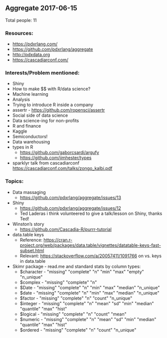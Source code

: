 ## Aggregate 2017-06-15

Total people: 11

### Resources:

* https://pdxrlang.com/
* https://github.com/pdxrlang/aggregate
* http://pdxdata.org
* https://cascadiarconf.com/

### Interests/Problem mentioned:

* Shiny
* How to make $$ with R/data science?
* Machine learning
* Analysis
* Trying to introduce R inside a company
* assertr - https://github.com/ropensci/assertr
* Social side of data science
* Data science-ing for non-profits
* R and finance
* Kaggle
* Semiconductors!
* Data warehousing
* types in R
	* https://github.com/gaborcsardi/argufy
	* https://github.com/jimhester/types
* sparklyr talk from cascadiarconf https://cascadiarconf.com/talks/zongo_kalbi.pdf

### Topics:

* Data massaging
	* https://github.com/pdxrlang/aggregate/issues/13
* Shiny
	* https://github.com/pdxrlang/aggregate/issues/12
    * Ted Laderas i think volunteered to give a talk/lesson on Shiny, thanks Ted!
* Winston’s story
    * https://github.com/Cascadia-R/purrr-tutorial
* data.table keys
    * Reference: https://cran.r-project.org/web/packages/data.table/vignettes/datatable-keys-fast-subset.html
    * Relevant: https://stackoverflow.com/a/20057411/1091766 on vs. keys in data.table
* Skimr package - read.me and standard stats by column types:
    * $character - "missing" "complete" "n" "min" "max" "empty" "n_unique"
    * $complex - "missing" "complete" "n"
    * $Date - "missing" "complete" "n" "min" "max" "median" "n_unique"
    * $date - "missing" "complete" "n" "min" "max" "median" "n_unique"
    * $factor - "missing" "complete" "n" "count" "n_unique"
    * $integer - "missing" "complete" "n" "mean" "sd" "min" "median" "quantile" "max" "hist"
    * $logical - "missing" "complete" "n" "count" "mean"
    * $numeric - "missing" "complete" "n" "mean" "sd" "min" "median" "quantile" "max" "hist"
    * $ordered - "missing" "complete" "n" "count" "n_unique"
